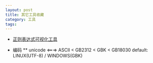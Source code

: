 ```yaml
---
layout: post
title: 其它工具收藏
category: 工具 
tags:
---
```


* [正则表达式可视化工具](http://www.debuggex.com/)

* 编码
** unicode <===> ASCII < GB2312 < GBK < GB18030 default: LINUX(UTF-8) / WINDOWS(GBK)


